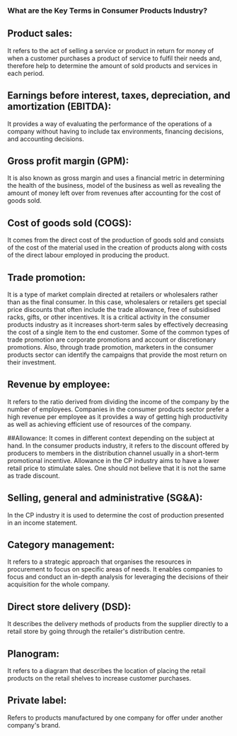 ### What are the Key Terms in Consumer Products Industry?

## Product sales: 
It refers to the act of selling a service or product in return for money of when a customer purchases a product of service to fulfil their needs and, therefore help to determine the amount of sold products and services in each period.

## Earnings before interest, taxes, depreciation, and amortization (EBITDA):  
It provides a way of evaluating the performance of the operations of a company without having to include tax environments, financing decisions, and accounting decisions. 

## Gross profit margin (GPM): 
It is also known as gross margin and uses a financial metric in determining the health of the business, model of the business as well as revealing the amount of money left over from revenues after accounting for the cost of goods sold.

## Cost of goods sold (COGS): 
It comes from the direct cost of the production of goods sold and consists of the cost of the material used in the creation of products along with costs of the direct labour employed in producing the product. 

## Trade promotion: 
It is a type of market complain directed at retailers or wholesalers rather than as the final consumer. In this case, wholesalers or retailers get special price discounts that often include the trade allowance, free of subsidised racks, gifts, or other incentives. It is a critical activity in the consumer products industry as it increases short-term sales by effectively decreasing the cost of a single item to the end customer. Some of the common types of trade promotion are corporate promotions and account or discretionary promotions. Also, through trade promotion, marketers in the consumer products sector can identify the campaigns that provide the most return on their investment.

## Revenue by employee: 
It refers to the ratio derived from dividing the income of the company by the number of employees. Companies in the consumer products sector prefer a high revenue per employee as it provides a way of getting high productivity as well as achieving efficient use of resources of the company. 

##Allowance: 
It comes in different context depending on the subject at hand. In the consumer products industry, it refers to the discount offered by producers to members in the distribution channel usually in a short-term promotional incentive. Allowance in the CP industry aims to have a lower retail price to stimulate sales. One should not believe that it is not the same as trade discount. 

## Selling, general and administrative (SG&A): 
In the CP industry it is used to determine the cost of production presented in an income statement. 

## Category management: 
It refers to a strategic approach that organises the resources in procurement to focus on specific areas of needs. It enables companies to focus and conduct an in-depth analysis for leveraging the decisions of their acquisition for the whole company. 

## Direct store delivery (DSD): 
It describes the delivery methods of products from the supplier directly to a retail store by going through the retailer's distribution centre.

## Planogram: 
It refers to a diagram that describes the location of placing the retail products on the retail shelves to increase customer purchases.

## Private label: 
Refers to products manufactured by one company for offer under another company's brand.
